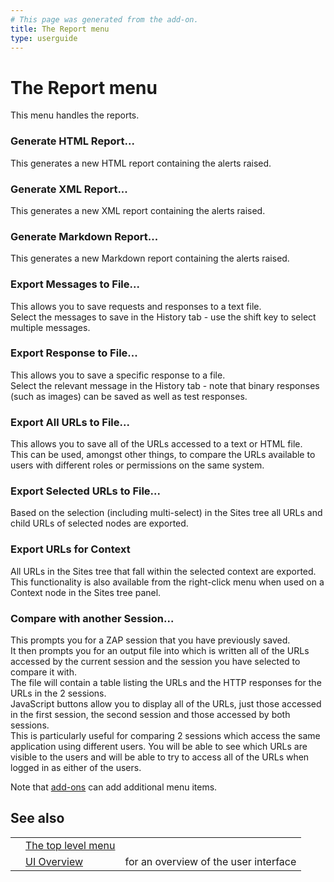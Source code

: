 ```yaml
---
# This page was generated from the add-on.
title: The Report menu
type: userguide
---
```


# The Report menu

This menu handles the reports.

### Generate HTML Report...

This generates a new HTML report containing the alerts raised.

### Generate XML Report...

This generates a new XML report containing the alerts raised.

### Generate Markdown Report...

This generates a new Markdown report containing the alerts raised.

### Export Messages to File...

This allows you to save requests and responses to a text file.  
Select the messages to save in the History tab - use the shift key to select multiple messages.

### Export Response to File...

This allows you to save a specific response to a file.  
Select the relevant message in the History tab - note that binary responses (such as images) can be saved as well as test responses.

### Export All URLs to File...

This allows you to save all of the URLs accessed to a text or HTML file.  
This can be used, amongst other things, to compare the URLs available to users with different roles or permissions on the same system.

### Export Selected URLs to File...

Based on the selection (including multi-select) in the Sites tree all URLs and child URLs of selected nodes are exported.

### Export URLs for Context

All URLs in the Sites tree that fall within the selected context are exported. This functionality is also available from the right-click menu when used on a Context node in the Sites tree panel.

### Compare with another Session...

This prompts you for a ZAP session that you have previously saved.  
It then prompts you for an output file into which is written all of the URLs accessed by the current session and the session you have selected to compare it with.  
The file will contain a table listing the URLs and the HTTP responses for the URLs in the 2 sessions.  
JavaScript buttons allow you to display all of the URLs, just those accessed in the first session, the second session and those accessed by both sessions.  
This is particularly useful for comparing 2 sessions which access the same application using different users. You will be able to see which URLs are visible to the users and will be able to try to access all of the URLs when logged in as either of the users.

Note that [add-ons](/docs/desktop/start/features/addons/) can add additional menu items.

## See also

|     |                                                |                                       |
| --- | ---------------------------------------------- | ------------------------------------- |
|     | [The top level menu](/docs/desktop/ui/tlmenu/) |                                       |
|     | [UI Overview](/docs/desktop/ui/)               | for an overview of the user interface |
